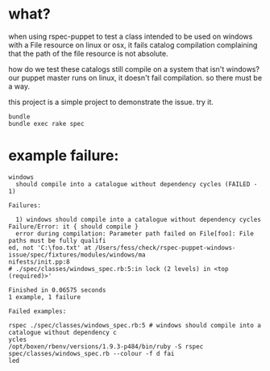 

# what?


when using rspec-puppet to  test a class intended to be used on windows with a File resource 
on linux or osx,  it fails catalog compilation complaining that the path of the file resource
is not absolute.

how do we test these catalogs still compile on a system that isn't windows?
our puppet master runs on linux,  it doesn't fail compilation. so there must be
a way.

this project is a simple project to demonstrate the issue.   try it. 

    bundle
    bundle exec rake spec


# example failure:


    windows
      should compile into a catalogue without dependency cycles (FAILED - 1)

    Failures:

      1) windows should compile into a catalogue without dependency cycles
	Failure/Error: it { should compile }
	  error during compilation: Parameter path failed on File[foo]: File paths must be fully qualifi
    ed, not 'C:\foo.txt' at /Users/fess/check/rspec-puppet-windows-issue/spec/fixtures/modules/windows/ma
    nifests/init.pp:8
	# ./spec/classes/windows_spec.rb:5:in lock (2 levels) in <top (required)>'

    Finished in 0.06575 seconds
    1 example, 1 failure

    Failed examples:

    rspec ./spec/classes/windows_spec.rb:5 # windows should compile into a catalogue without dependency c
    ycles
    /opt/boxen/rbenv/versions/1.9.3-p484/bin/ruby -S rspec spec/classes/windows_spec.rb --colour -f d fai
    led

